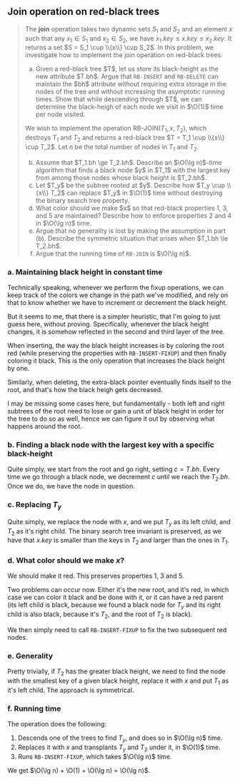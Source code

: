 ## Join operation on red-black trees

> The **join** operation takes two dynamic sets $S_1$ and $S_2$ and an element
> $x$ such that any $x_1 \in S_1$ and $x_2 \in S_2$, we have $x_1.key \le x.key
> \le x_2.key$. It returns a set $S = S_1 \cup \\{x\\} \cup S_2$. In this
> problem, we investigate how to implement the join operation on red-black
> trees.
>
> <ol type="a">
>   <li>Given a red-black tree $T$, let us store its black-height as the new
>   attribute $T.bh$. Argue that <code>RB-INSERT</code> and
>   <code>RB-DELETE</code> can maintain the $bh$ attribute without requiring
>   extra storage in the nodes of the tree and without increasing the asymptotic
>   running times. Show that while descending through $T$, we can determine the
>   black-heigh of each node we visit in $\O(1)$ time per node visited.
> </ol>
>
> We wish to implement the operation $\text{RB-JOIN}(T_1, x, T_2)$, which
> destroys $T_1$ and $T_2$ and returns a red-black tree $T = T_1 \cup \\{x\\}
> \cup T_2$. Let $n$ be the total number of nodes in $T_1$ and $T_2$.
>
> <ol type="a" start="2">
>   <li>Assume that $T_1.bh \ge T_2.bh$. Describe an $\O(\lg n)$-time algorithm
>   that finds a black node $y$ in $T_1$ with the largest key from among those
>   nodes whose black height is $T_2.bh$.
>   <li>Let $T_y$ be the subtree rooted at $y$. Describe how $T_y \cup \\{x\\}
>   T_2$ can replace $T_y$ in $\O(1)$ time without destroying the binary search
>   tree property.
>   <li>What color should we make $x$ so that red-black properties 1, 3, and 5
>   are maintained? Describe how to enforce properties 2 and 4 in $\O(\lg n)$
>   time.
>   <li>Argue that no generality is lost by making the assumption in part (b).
>   Describe the symmetric situation that arises when $T_1.bh \le T_2.bh$.
>   <li>Argue that the running time of <code>RB-JOIN</code> is $\O(\lg n)$.
> </ol>

### a. Maintaining black height in constant time

Technically speaking, whenever we perform the fixup operations, we can keep
track of the colors we change in the path we've modified, and rely on that to
know whether we have to increment or decrement the black height.

But it seems to me, that there is a simpler heuristic, that I'm going to just
guess here, without proving. Specifically, whenever the black height changes, it
is somehow reflected in the second and third layer of the tree.

When inserting, the way the black height increases is by coloring the root red
(while preserving the properties with `RB-INSERT-FIXUP`) and then finally
coloring it black. This is the only operation that increases the black height by
one.

Similarly, when deleting, the extra-black pointer eventually finds itself to the
root, and that's how the black heigh gets decreased.

I may be missing some cases here, but fundamentally - both left and right
subtrees of the root need to lose or gain a unit of black height in order for
the tree to do so as well, hence we can figure it out by observing what happens
around the root.

### b. Finding a black node with the largest key with a specific black-height

Quite simply, we start from the root and go right, setting $c = T.bh$. Every
time we go through a black node, we decrement $c$ until we reach the $T_2.bh$.
Once we do, we have the node in question.

### c. Replacing $T_y$

Quite simply, we replace the node with $x$, and we put $T_y$ as its left child,
and $T_2$ as it's right child. The binary search tree invariant is preserved, as
we have that $x.key$ is smaller than the keys in $T_2$ and larger than the ones
in $T_1$.

### d. What color should we make $x$?

We should make it red. This preserves properties 1, 3 and 5.

Two problems can occur now. Either it's the new root, and it's red, in which
case we can color it black and be done with it, or it can have a red parent
(its left child is black, because we found a black node for $T_y$ and its right
child is also black, because it's $T_2$, and the root of $T_2$ is black).

We then simply need to call `RB-INSERT-FIXUP` to fix the two subsequent red
nodes.

### e. Generality

Pretty trivially, if $T_2$ has the greater black height, we need to find the
node with the smallest key of a given black height, replace it with $x$ and put
$T_1$ as it's left child. The approach is symmetrical.

### f. Running time

The operation does the following:

1. Descends one of the trees to find $T_y$, and does so in $\O(\lg n)$ time.
2. Replaces it with $x$ and transplants $T_y$ and $T_2$ under it, in $\O(1)$
   time.
3. Runs `RB-INSERT-FIXUP`, which takes $\O(\lg n)$ time.

We get $\O(\lg n) + \O(1) + \O(\lg n) = \O(\lg n)$.
